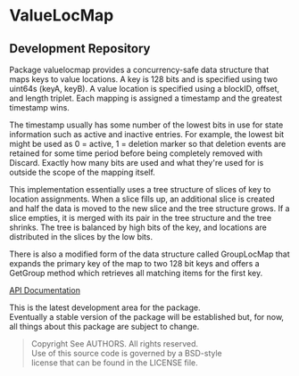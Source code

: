 # ValueLocMap
## Development Repository

Package valuelocmap provides a concurrency-safe data structure that maps
keys to value locations. A key is 128 bits and is specified using two
uint64s (keyA, keyB). A value location is specified using a blockID, offset,
and length triplet. Each mapping is assigned a timestamp and the greatest
timestamp wins.

The timestamp usually has some number of the lowest bits in use for state
information such as active and inactive entries. For example, the lowest bit
might be used as 0 = active, 1 = deletion marker so that deletion events are
retained for some time period before being completely removed with Discard.
Exactly how many bits are used and what they're used for is outside the
scope of the mapping itself.

This implementation essentially uses a tree structure of slices of key to
location assignments. When a slice fills up, an additional slice is created
and half the data is moved to the new slice and the tree structure grows. If
a slice empties, it is merged with its pair in the tree structure and the
tree shrinks. The tree is balanced by high bits of the key, and locations
are distributed in the slices by the low bits.

There is also a modified form of the data structure called GroupLocMap that
expands the primary key of the map to two 128 bit keys and offers a GetGroup
method which retrieves all matching items for the first key.

[API Documentation](http://godoc.org/github.com/gholt/valuelocmap)

This is the latest development area for the package.  
Eventually a stable version of the package will be established but, for now,
all things about this package are subject to change.

> Copyright See AUTHORS. All rights reserved.  
> Use of this source code is governed by a BSD-style  
> license that can be found in the LICENSE file.
